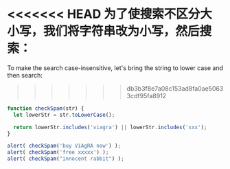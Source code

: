 <<<<<<< HEAD
为了使搜索不区分大小写，我们将字符串改为小写，然后搜索：
=======
To make the search case-insensitive, let's bring the string to lower case and then search:
>>>>>>> db3b3f8e7a08c153ad8fa0ae50633cdf95fa8912

```js run demo
function checkSpam(str) {
  let lowerStr = str.toLowerCase();

  return lowerStr.includes('viagra') || lowerStr.includes('xxx');
}

alert( checkSpam('buy ViAgRA now') );
alert( checkSpam('free xxxxx') );
alert( checkSpam("innocent rabbit") );
```


